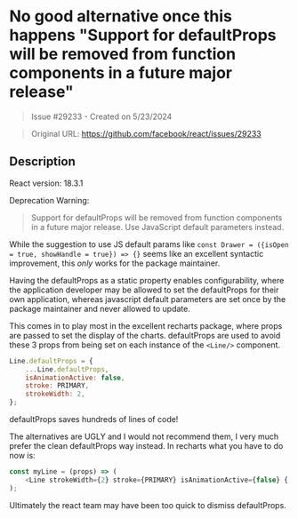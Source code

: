 # No good alternative once this happens "Support for defaultProps will be removed from function components in a future major release"

> Issue #29233 - Created on 5/23/2024

> Original URL: https://github.com/facebook/react/issues/29233

## Description

<!--
  Please provide a clear and concise description of what the bug is. Include
  screenshots if needed. Please test using the latest version of the relevant
  React packages to make sure your issue has not already been fixed.
-->

React version:
18.3.1

Deprecation Warning:
> Support for defaultProps will be removed from function components in a future major release. Use JavaScript default parameters instead.

While the suggestion to use JS default params like `const Drawer = ({isOpen = true, showHandle = true}) => {}` seems like an excellent syntactic improvement, this _only_ works for the package maintainer.

Having the defaultProps as a static property enables configurability, where the application developer may be allowed to set the defaultProps for their own application, whereas javascript default parameters are set once by the package maintainer and never allowed to update.

This comes in to play most in the excellent recharts package, where props are passed to set the display of the charts. defaultProps are used to avoid these 3 props from being set on each instance of the `<Line/>` component.

``` javascript
Line.defaultProps = {
    ...Line.defaultProps,
    isAnimationActive: false,
    stroke: PRIMARY,
    strokeWidth: 2,
};
```

defaultProps saves hundreds of lines of code!

The alternatives are UGLY and I would not recommend them, I very much prefer the clean defaultProps way instead. In recharts what you have to do now is:

``` javascript
const myLine = (props) => (
    <Line strokeWidth={2} stroke={PRIMARY} isAnimationActive={false} {...props}/>
);
```

Ultimately the react team may have been too quick to dismiss defaultProps.
